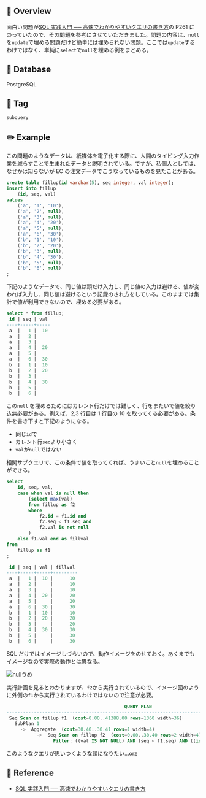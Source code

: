 ## :memo: Overview

面白い問題が[SQL 実践入門 ── 高速でわかりやすいクエリの書き方](https://gihyo.jp/book/2015/978-4-7741-7301-6)の P261 にのっていたので、その問題を参考にさせていただきました。問題の内容は、`null`を`update`で埋める問題だけど簡単には埋められない問題。ここでは`update`するわけではなく、単純に`select`で`null`を埋める例をまとめる。

## :floppy_disk: Database

PostgreSQL

## :bookmark: Tag

`subquery`

## :pencil2: Example

この問題のようなデータは、紙媒体を電子化する際に、人間のタイピング入力作業を減らすことで生まれたデータと説明されている。ですが、私個人としては、なぜかは知らないが EC の注文データでこうなっているものを見たことがある。

```sql
create table fillup(id varchar(5), seq integer, val integer);
insert into fillup
    (id, seq, val)
values
    ('a', '1', '10'),
    ('a', '2', null),
    ('a', '3', null),
    ('a', '4', '20'),
    ('a', '5', null),
    ('a', '6', '30'),
    ('b', '1', '10'),
    ('b', '2', '20'),
    ('b', '3', null),
    ('b', '4', '30'),
    ('b', '5', null),
    ('b', '6', null)
;
```

下記のようなデータで、同じ値は頭だけ入力し、同じ値の入力は避ける、値が変われば入力し、同じ値は避けるという記録のされ方をしている。このままでは集計で値が利用できないので、埋める必要がある。

```sql
select * from fillup;
 id | seq | val
----+-----+-----
 a  |   1 |  10
 a  |   2 |
 a  |   3 |
 a  |   4 |  20
 a  |   5 |
 a  |   6 |  30
 b  |   1 |  10
 b  |   2 |  20
 b  |   3 |
 b  |   4 |  30
 b  |   5 |
 b  |   6 |
```

この`null` を埋めるためにはカレント行だけでは難しく、行をまたいで値を絞り込無必要がある。例えば、2,3 行目は 1 行目の 10 を取ってくる必要がある。条件を書き下すと下記のようになる。

- 同じ`id`で
- カレント行`seq`より小さく
- `val`が`null`ではない

相関サブクエリで、この条件で値を取ってくれば、うまいこと`null`を埋めることができる。

```sql
select
    id, seq, val,
    case when val is null then
        (select max(val)
        from fillup as f2
        where
            f2.id = f1.id and
            f2.seq < f1.seq and
            f2.val is not null
        )
    else f1.val end as fillval
from
    fillup as f1
;

 id | seq | val | fillval
----+-----+-----+---------
 a  |   1 |  10 |      10
 a  |   2 |     |      10
 a  |   3 |     |      10
 a  |   4 |  20 |      20
 a  |   5 |     |      20
 a  |   6 |  30 |      30
 b  |   1 |  10 |      10
 b  |   2 |  20 |      20
 b  |   3 |     |      20
 b  |   4 |  30 |      30
 b  |   5 |     |      30
 b  |   6 |     |      30
```

SQL だけではイメージしづらいので、動作イメージをのせておく。あくまでもイメージなので実際の動作とは異なる。

![nullうめ](https://user-images.githubusercontent.com/65038325/182362199-0863faec-29f3-4a82-a266-787f66fbd569.png)

実行計画を見るとわかりますが、`f2`から実行されているので、イメージ図のように外側の`f1`から実行されているわけではないので注意が必要。

```sql
                                           QUERY PLAN
-------------------------------------------------------------------------------------------------
 Seq Scan on fillup f1  (cost=0.00..41388.00 rows=1360 width=36)
   SubPlan 1
     ->  Aggregate  (cost=30.40..30.41 rows=1 width=4)
           ->  Seq Scan on fillup f2  (cost=0.00..30.40 rows=2 width=4)
                 Filter: ((val IS NOT NULL) AND (seq < f1.seq) AND ((id)::text = (f1.id)::text))
```

このようなクエリが思いつくような頭になりたい…orz

## :closed_book: Reference

- [SQL 実践入門 ── 高速でわかりやすいクエリの書き方](https://gihyo.jp/book/2015/978-4-7741-7301-6)
